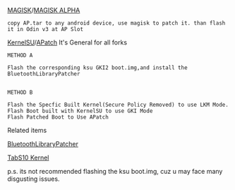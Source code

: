 [MAGISK](https://github.com/topjohnwu/Magisk)/[MAGISK ALPHA](https://t.me/magiskalpha)
```MAGISK
copy AP.tar to any android device, use magisk to patch it. than flash it in Odin v3 at AP Slot
```
[KernelSU](https://github.com/tiann/KernelSU)/[APatch](https://github.com/bmax121/APatch)
It's General for all forks
```BOOT.IMG
METHOD A

Flash the corresponding ksu GKI2 boot.img,and install the BluetoothLibraryPatcher


METHOD B

Flash the Specfic Built Kernel(Secure Policy Removed) to use LKM Mode.
Flash Boot built with KernelSU to use GKI Mode
Flash Patched Boot to Use APatch
```
Related items

[BluetoothLibraryPatcher](https://github.com/3arthur6/BluetoothLibraryPatcher)

[TabS10 Kernel](https://github.com/YuzakiKokuban/android_kernel_samsung_mt6989_TabS10)

p.s. its not recommended flashing the ksu boot.img, cuz u may face many disgusting issues.
